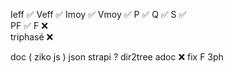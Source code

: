 Ieff ✅
Veff ✅
Imoy ✅
Vmoy ✅
P    ✅ 
Q    ✅
S    ✅  
PF   ✅
F    ❌  
triphasé ❌     


doc ( ziko js ) json
strapi ?
dir2tree 
adoc  ❌
fix F 3ph 